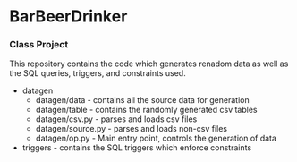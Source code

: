 # BarBeerDrinker
### Class Project

This repository contains the code which generates renadom data as well as the SQL queries, triggers, and constraints used.

* datagen
	* datagen/data - contains all the source data for generation
	* datagen/table - contains the randomly generated csv tables
	* datagen/csv.py - parses and loads csv files
	* datagen/source.py - parses and loads non-csv files
	* datagen/op.py - Main entry point, controls the generation of data
* triggers - contains the SQL triggers which enforce constraints